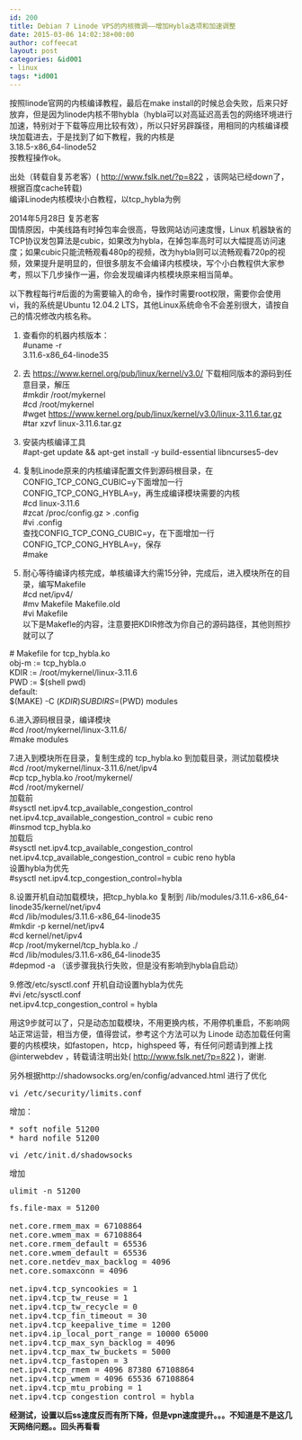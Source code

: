 ```yaml
---
id: 200
title: Debian 7 Linode VPS的内核微调——增加Hybla选项和加速调整
date: 2015-03-06 14:02:38+00:00
author: coffeecat
layout: post
categories: &id001
- linux
tags: *id001
---
```

按照linode官网的内核编译教程，最后在make install的时候总会失败，后来只好放弃，但是因为linode内核不带hybla（hybla可以对高延迟高丢包的网络环境进行加速，特别对于下载等应用比较有效），所以只好另辟蹊径，用相同的内核编译模块加载进去，于是找到了如下教程，我的内核是  
3.18.5-x86_64-linode52  
按教程操作ok。

<!--more-->

出处（转载自复苏老客）( http://www.fslk.net/?p=822 ，该网站已经down了，根据百度cache转载)  
编译Linode内核模块小白教程，以tcp_hybla为例

2014年5月28日 复苏老客  
国情原因，中美线路有时掉包率会很高，导致网站访问速度慢，Linux 机器缺省的TCP协议发包算法是cubic，如果改为hybla，在掉包率高时可以大幅提高访问速度；如果cubic只能流畅观看480p的视频，改为hybla则可以流畅观看720p的视频，效果提升是明显的，但很多朋友不会编译内核模块，写个小白教程供大家参考，照以下几步操作一遍，你会发现编译内核模块原来相当简单。

以下教程每行#后面的为需要输入的命令，操作时需要root权限，需要你会使用vi，我的系统是Ubuntu 12.04.2 LTS，其他Linux系统命令不会差别很大，请按自己的情况修改内核名称。  
1. 查看你的机器内核版本：  
#uname -r  
3.11.6-x86_64-linode35

2. 去 https://www.kernel.org/pub/linux/kernel/v3.0/ 下载相同版本的源码到任意目录，解压  
#mkdir /root/mykernel  
#cd /root/mykernel  
#wget https://www.kernel.org/pub/linux/kernel/v3.0/linux-3.11.6.tar.gz  
#tar xzvf linux-3.11.6.tar.gz

3. 安装内核编译工具  
#apt-get update && apt-get install -y build-essential libncurses5-dev

4. 复制Linode原来的内核编译配置文件到源码根目录，在CONFIG\_TCP\_CONG\_CUBIC=y下面增加一行 CONFIG\_TCP\_CONG\_HYBLA=y，再生成编译模块需要的内核  
#cd linux-3.11.6  
#zcat /proc/config.gz > .config  
#vi .config  
查找CONFIG\_TCP\_CONG\_CUBIC=y，在下面增加一行 CONFIG\_TCP\_CONG\_HYBLA=y，保存  
#make

5. 耐心等待编译内核完成，单核编译大约需15分钟，完成后，进入模块所在的目录，编写Makefile  
#cd net/ipv4/  
#mv Makefile Makefile.old  
#vi Makefile  
以下是Makefle的内容，注意要把KDIR修改为你自己的源码路径，其他则照抄就可以了

\# Makefile for tcp_hybla.ko  
obj-m := tcp_hybla.o  
KDIR := /root/mykernel/linux-3.11.6  
PWD := $(shell pwd)  
default:  
$(MAKE) -C $(KDIR) SUBDIRS=$(PWD) modules

6.进入源码根目录，编译模块  
#cd /root/mykernel/linux-3.11.6/  
#make modules

7.进入到模块所在目录，复制生成的 tcp_hybla.ko 到加载目录，测试加载模块  
#cd /root/mykernel/linux-3.11.6/net/ipv4  
#cp tcp_hybla.ko /root/mykernel/  
#cd /root/mykernel/  
加载前  
#sysctl net.ipv4.tcp\_available\_congestion_control  
net.ipv4.tcp\_available\_congestion_control = cubic reno  
#insmod tcp_hybla.ko  
加载后  
#sysctl net.ipv4.tcp\_available\_congestion_control  
net.ipv4.tcp\_available\_congestion_control = cubic reno hybla  
设置hybla为优先  
#sysctl net.ipv4.tcp\_congestion\_control=hybla

8.设置开机自动加载模块，把tcp\_hybla.ko 复制到 /lib/modules/3.11.6-x86\_64-linode35/kernel/net/ipv4  
#cd /lib/modules/3.11.6-x86_64-linode35  
#mkdir -p kernel/net/ipv4  
#cd kernel/net/ipv4  
#cp /root/mykernel/tcp_hybla.ko ./  
#cd /lib/modules/3.11.6-x86_64-linode35  
#depmod -a （该步骤我执行失败，但是没有影响到hybla自启动）

9.修改/etc/sysctl.conf 开机自动设置hybla为优先  
#vi /etc/sysctl.conf  
net.ipv4.tcp\_congestion\_control = hybla

用这9步就可以了，只是动态加载模块，不用更换内核，不用停机重启，不影响网站正常运营，相当方便，值得尝试，参考这个方法可以为 Linode 动态加载任何需要的内核模块，如fastopen，htcp，highspeed 等，有任何问题请到推上找 @interwebdev ，转载请注明出处( http://www.fslk.net/?p=822 )，谢谢.

另外根据http://shadowsocks.org/en/config/advanced.html 进行了优化

<pre class="lang:sh decode:true " >vi /etc/security/limits.conf</pre>

增加：

<pre class="lang:vim decode:true " >* soft nofile 51200
* hard nofile 51200</pre>

<pre class="lang:sh decode:true " >vi /etc/init.d/shadowsocks</pre>

增加

<pre class="lang:vim decode:true " >ulimit -n 51200</pre>

<pre class="lang:sh decode:true " >fs.file-max = 51200

net.core.rmem_max = 67108864
net.core.wmem_max = 67108864
net.core.rmem_default = 65536
net.core.wmem_default = 65536
net.core.netdev_max_backlog = 4096
net.core.somaxconn = 4096

net.ipv4.tcp_syncookies = 1
net.ipv4.tcp_tw_reuse = 1
net.ipv4.tcp_tw_recycle = 0
net.ipv4.tcp_fin_timeout = 30
net.ipv4.tcp_keepalive_time = 1200
net.ipv4.ip_local_port_range = 10000 65000
net.ipv4.tcp_max_syn_backlog = 4096
net.ipv4.tcp_max_tw_buckets = 5000
net.ipv4.tcp_fastopen = 3
net.ipv4.tcp_rmem = 4096 87380 67108864
net.ipv4.tcp_wmem = 4096 65536 67108864
net.ipv4.tcp_mtu_probing = 1
net.ipv4.tcp_congestion_control = hybla</pre>

**经测试，设置以后ss速度反而有所下降，但是vpn速度提升。。。不知道是不是这几天网络问题。。回头再看看**
